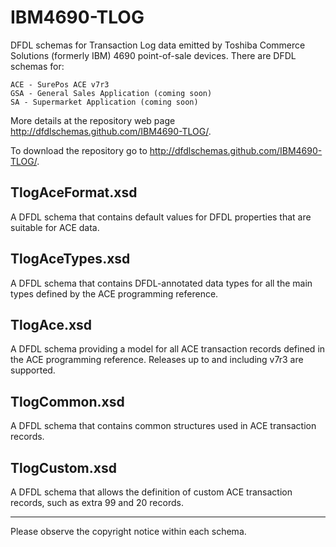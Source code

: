 IBM4690-TLOG
============

DFDL schemas for Transaction Log data emitted by Toshiba Commerce Solutions (formerly IBM) 4690 point-of-sale devices. There are DFDL schemas for:

    ACE - SurePos ACE v7r3 
    GSA - General Sales Application (coming soon)
    SA - Supermarket Application (coming soon)

More details at the repository web page http://dfdlschemas.github.com/IBM4690-TLOG/.

To download the repository go to http://dfdlschemas.github.com/IBM4690-TLOG/.

TlogAceFormat.xsd 
-----------------
A DFDL schema that contains default values for DFDL properties that are suitable for ACE data.

TlogAceTypes.xsd
----------------
A DFDL schema that contains DFDL-annotated data types for all the main types defined by the ACE programming reference.

TlogAce.xsd
-----------
A DFDL schema providing a model for all ACE transaction records defined in the ACE programming reference. Releases up to and including v7r3 are supported.


TlogCommon.xsd
--------------
A DFDL schema that contains common structures used in ACE transaction records.

TlogCustom.xsd
--------------
A DFDL schema that allows the definition of custom ACE transaction records, such as extra 99 and 20 records.


----------------
Please observe the copyright notice within each schema.

